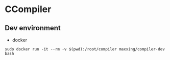 # CCompiler
## Dev environment
- docker
```
sudo docker run -it --rm -v $(pwd):/root/compiler maxxing/compiler-dev bash
```
